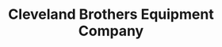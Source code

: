 ---
title: "Cleveland Brothers Equipment Company"
url: /bellefonte/cleveland-brothers-equipment-company/
shop: trade
---